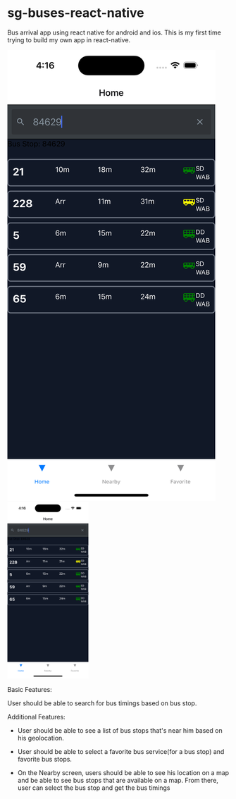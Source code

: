 # sg-buses-react-native

Bus arrival app using react native for android and ios.
This is my first time trying to build my own app in react-native.

![Search](/sg-bus-arrivals/assets/Search.png)
<img src='/sg-bus-arrivals/assets/Search.png' style='height: 400px'/>

Basic Features:

User should be able to search for bus timings based on bus stop.

Additional Features:

- User should be able to see a list of bus stops that's near him based on his geolocation.
- User should be able to select a favorite bus service(for a bus stop) and favorite bus stops.

- On the Nearby screen, users should be able to see his location on a map and be able to see bus stops that are available on a map. From there, user can select the bus stop and get the bus timings
